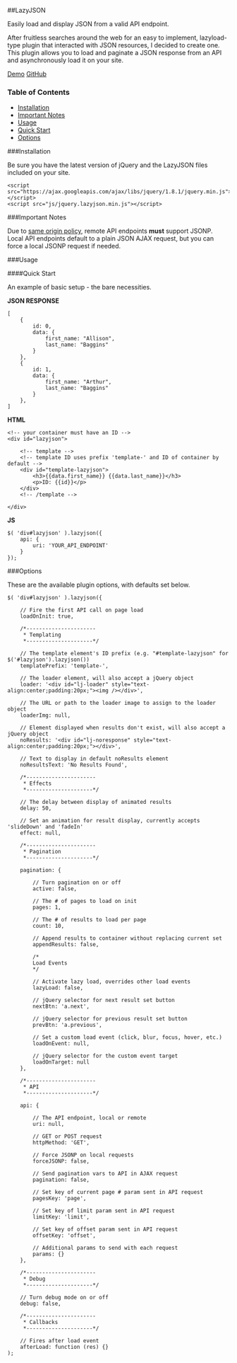 ##LazyJSON

Easily load and display JSON from a valid API endpoint.

After fruitless searches around the web for an easy to implement, lazyload-type plugin that interacted with JSON resources, I decided to create one. This plugin allows you to load and paginate a JSON response from an API and asynchronously load it on your site.

<a class="btn large" href="http://rpnzl.com/jquery/lazyjson/demo">Demo</a>
<a class="btn large" href="https://github.com/rpnzl/jquery-lazyjson">GitHub</a>

### Table of Contents

<ul class="toc">
	<li>
		<a href="#installation">Installation</a>
	</li>
	<li>
		<a href="#important">Important Notes</a>
	</li>
	<li>
		<a href="#usage">Usage</a>
	</li>
	<li>
		<a href="#usage-quickstart">Quick Start</a>
	</li>
	<li>
		<a href="#options">Options</a>
	</li>
</ul>

###<a id="installation">Installation</a>

Be sure you have the latest version of jQuery and the LazyJSON files included on your site.

	<script src="https://ajax.googleapis.com/ajax/libs/jquery/1.8.1/jquery.min.js"></script>
    <script src="js/jquery.lazyjson.min.js"></script>


###<a id="important">Important Notes</a>

Due to <a href="http://en.wikipedia.org/wiki/Same_origin_policy" target="_blank">same origin policy</a>, remote API endpoints **must** support JSONP. Local API endpoints default to a plain JSON AJAX request, but you can force a local JSONP request if needed.


###<a id="usage">Usage</a>

####<a id="usage-quickstart">Quick Start</a>

An example of basic setup - the bare necessities.

**JSON RESPONSE**

	[
		{
			id: 0,
			data: {
				first_name: "Allison",
				last_name: "Baggins"
			}
		},
		{
			id: 1,
			data: {
				first_name: "Arthur",
				last_name: "Baggins"
			}
		},
	]

**HTML**

	<!-- your container must have an ID -->
	<div id="lazyjson">
	
		<!-- template -->
		<!-- template ID uses prefix 'template-' and ID of container by default -->
		<div id="template-lazyjson">
			<h3>{{data.first_name}} {{data.last_name}}</h3>
			<p>ID: {{id}}</p>
		</div>
		<!-- /template -->

	</div>

**JS**

	$( 'div#lazyjson' ).lazyjson({
		api: {
			uri: 'YOUR_API_ENDPOINT'
		}
	});


###<a id="options">Options</a>

These are the available plugin options, with defaults set below.

	$( 'div#lazyjson' ).lazyjson({
		
		// Fire the first API call on page load
		loadOnInit: true,

		/*----------------------
		 * Templating
		 *---------------------*/
		
		// The template element's ID prefix (e.g. "#template-lazyjson" for $('#lazyjson').lazyjson())
		templatePrefix: 'template-',
		
		// The loader element, will also accept a jQuery object
		loader: '<div id="lj-loader" style="text-align:center;padding:20px;"><img /></div>',
		
		// The URL or path to the loader image to assign to the loader object
		loaderImg: null,

		// Element displayed when results don't exist, will also accept a jQuery object
		noResults: '<div id="lj-noresponse" style="text-align:center;padding:20px;"></div>',
		
		// Text to display in default noResults element
		noResultsText: 'No Results Found',
		
		/*----------------------
		 * Effects
		 *---------------------*/

		// The delay between display of animated results
		delay: 50,
		
		// Set an animation for result display, currently accepts 'slideDown' and 'fadeIn'
		effect: null,
		
		/*----------------------
		 * Pagination
		 *---------------------*/

		pagination: {
			
			// Turn pagination on or off
			active: false,
			
			// The # of pages to load on init
			pages: 1,
			
			// The # of results to load per page
			count: 10,
			
			// Append results to container without replacing current set
			appendResults: false,
			
			/*
			Load Events
			*/
			
			// Activate lazy load, overrides other load events
			lazyLoad: false,
			
			// jQuery selector for next result set button
			nextBtn: 'a.next',
			
			// jQuery selector for previous result set button
			prevBtn: 'a.previous',
			
			// Set a custom load event (click, blur, focus, hover, etc.)
			loadOnEvent: null,
			
			// jQuery selector for the custom event target
			loadOnTarget: null
		},
		
		/*----------------------
		 * API
		 *---------------------*/

		api: {
			
			// The API endpoint, local or remote
			uri: null,
			
			// GET or POST request
			httpMethod: 'GET',

			// Force JSONP on local requests
			forceJSONP: false,
			
			// Send pagination vars to API in AJAX request
			pagination: false,
			
			// Set key of current page # param sent in API request
			pagesKey: 'page',
			
			// Set key of limit param sent in API request
			limitKey: 'limit',
			
			// Set key of offset param sent in API request
			offsetKey: 'offset',

			// Additional params to send with each request
			params: {}
		},

		/*----------------------
		 * Debug
		 *---------------------*/

		// Turn debug mode on or off
		debug: false,
		
		/*----------------------
		 * Callbacks
		 *---------------------*/
		
		// Fires after load event
		afterLoad: function (res) {}
	);